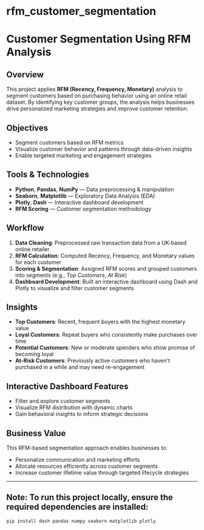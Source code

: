 # rfm_customer_segmentation
# Customer Segmentation Using RFM Analysis

## Overview  
This project applies **RFM (Recency, Frequency, Monetary)** analysis to segment customers based on purchasing behavior using an online retail dataset. By identifying key customer groups, the analysis helps businesses drive personalized marketing strategies and improve customer retention.

## Objectives  
- Segment customers based on RFM metrics  
- Visualize customer behavior and patterns through data-driven insights  
- Enable targeted marketing and engagement strategies  

## Tools & Technologies  
- **Python**, **Pandas**, **NumPy** — Data preprocessing & manipulation  
- **Seaborn**, **Matplotlib** — Exploratory Data Analysis (EDA)  
- **Plotly**, **Dash** — Interactive dashboard development  
- **RFM Scoring** — Customer segmentation methodology  

## Workflow  
1. **Data Cleaning**: Preprocessed raw transaction data from a UK-based online retailer  
2. **RFM Calculation**: Computed Recency, Frequency, and Monetary values for each customer  
3. **Scoring & Segmentation**: Assigned RFM scores and grouped customers into segments (e.g., *Top Customers*, *At Risk*)  
4. **Dashboard Development**: Built an interactive dashboard using Dash and Plotly to visualize and filter customer segments  

## Insights  
- **Top Customers**: Recent, frequent buyers with the highest monetary value  
- **Loyal Customers**: Repeat buyers who consistently make purchases over time  
- **Potential Customers**: New or moderate spenders who show promise of becoming loyal  
- **At-Risk Customers**: Previously active customers who haven't purchased in a while and may need re-engagement   

## Interactive Dashboard Features  
- Filter and explore customer segments  
- Visualize RFM distribution with dynamic charts  
- Gain behavioral insights to inform strategic decisions  

## Business Value  
This RFM-based segmentation approach enables businesses to:  
- Personalize communication and marketing efforts  
- Allocate resources efficiently across customer segments  
- Increase customer lifetime value through targeted lifecycle strategies  

---

## **Note**: To run this project locally, ensure the required dependencies are installed:

```bash
pip install dash pandas numpy seaborn matplotlib plotly
